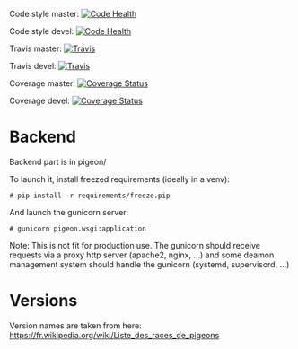 Code style master: [![Code Health](https://landscape.io/github/blatinier/RendezMoiMesPlumes/master/landscape.svg?style=plastic)](https://landscape.io/github/blatinier/RendezMoiMesPlumes/master)

Code style devel: [![Code Health](https://landscape.io/github/blatinier/RendezMoiMesPlumes/devel/landscape.svg?style=plastic)](https://landscape.io/github/blatinier/RendezMoiMesPlumes/devel)

Travis master: [![Travis](https://travis-ci.org/blatinier/RendezMoiMesPlumes.svg?branch=master)](https://travis-ci.org/blatinier/RendezMoiMesPlumes.svg?branch=master)

Travis devel: [![Travis](https://travis-ci.org/blatinier/RendezMoiMesPlumes.svg?branch=devel)](https://travis-ci.org/blatinier/RendezMoiMesPlumes.svg?branch=devel)

Coverage master: [![Coverage Status](https://coveralls.io/repos/github/blatinier/RendezMoiMesPlumes/badge.svg?branch=mastre)](https://coveralls.io/github/blatinier/RendezMoiMesPlumes?branch=master)

Coverage devel: [![Coverage Status](https://coveralls.io/repos/github/blatinier/RendezMoiMesPlumes/badge.svg?branch=mastre)](https://coveralls.io/github/blatinier/RendezMoiMesPlumes?branch=devel)


# Backend

Backend part is in pigeon/

To launch it, install freezed requirements (ideally in a venv):

    # pip install -r requirements/freeze.pip

And launch the gunicorn server:

    # gunicorn pigeon.wsgi:application

Note: This is not fit for production use. The gunicorn should receive requests via a proxy http server (apache2, nginx, ...) and some deamon management system should handle the gunicorn (systemd, supervisord, ...)

# Versions
Version names are taken from here: https://fr.wikipedia.org/wiki/Liste_des_races_de_pigeons
